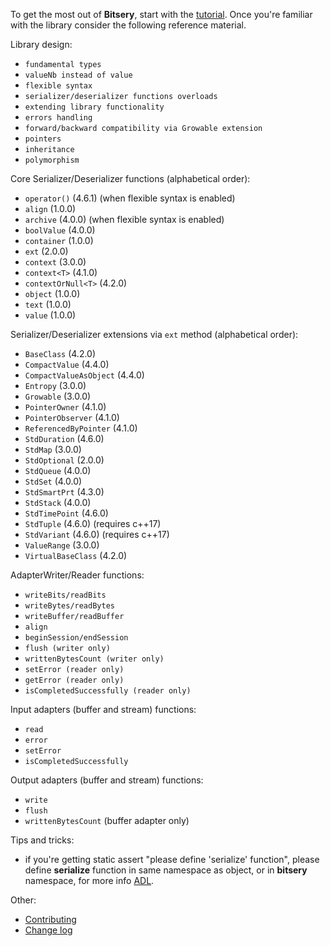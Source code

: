 To get the most out of **Bitsery**, start with the [tutorial](tutorial/README.md).
Once you're familiar with the library consider the following reference material.

Library design:
* `fundamental types`
* `valueNb instead of value`
* `flexible syntax`
* `serializer/deserializer functions overloads`
* `extending library functionality`
* `errors handling`
* `forward/backward compatibility via Growable extension`
* `pointers`
* `inheritance`
* `polymorphism`


Core Serializer/Deserializer functions (alphabetical order):
* `operator()` (4.6.1) (when flexible syntax is enabled)
* `align` (1.0.0)
* `archive` (4.0.0) (when flexible syntax is enabled)
* `boolValue` (4.0.0)
* `container` (1.0.0)
* `ext` (2.0.0)
* `context` (3.0.0)
* `context<T>` (4.1.0)
* `contextOrNull<T>` (4.2.0)
* `object` (1.0.0)
* `text` (1.0.0)
* `value` (1.0.0)

Serializer/Deserializer extensions via `ext` method (alphabetical order):
* `BaseClass` (4.2.0)
* `CompactValue` (4.4.0)
* `CompactValueAsObject` (4.4.0)
* `Entropy` (3.0.0)
* `Growable` (3.0.0)
* `PointerOwner` (4.1.0)
* `PointerObserver` (4.1.0)
* `ReferencedByPointer` (4.1.0)
* `StdDuration` (4.6.0)
* `StdMap` (3.0.0)
* `StdOptional` (2.0.0)
* `StdQueue` (4.0.0)
* `StdSet` (4.0.0)
* `StdSmartPrt` (4.3.0)
* `StdStack` (4.0.0)
* `StdTimePoint` (4.6.0)
* `StdTuple` (4.6.0) (requires c++17)
* `StdVariant` (4.6.0) (requires c++17)
* `ValueRange` (3.0.0)
* `VirtualBaseClass` (4.2.0)

AdapterWriter/Reader functions:
* `writeBits/readBits`
* `writeBytes/readBytes`
* `writeBuffer/readBuffer`
* `align`
* `beginSession/endSession`
* `flush (writer only)`
* `writtenBytesCount (writer only)`
* `setError (reader only)`
* `getError (reader only)`
* `isCompletedSuccessfully (reader only)`

Input adapters (buffer and stream) functions:
* `read`
* `error`
* `setError`
* `isCompletedSuccessfully`

Output adapters (buffer and stream) functions:
* `write`
* `flush`
* `writtenBytesCount` (buffer adapter only)


Tips and tricks:
* if you're getting static assert "please define 'serialize' function", please define **serialize** function in same namespace as object, or in **bitsery** namespace, for more info [ADL](https://en.cppreference.com/w/cpp/language/adl).

Other:
* [Contributing](../CONTRIBUTING.md)
* [Change log](../CHANGELOG.md)
